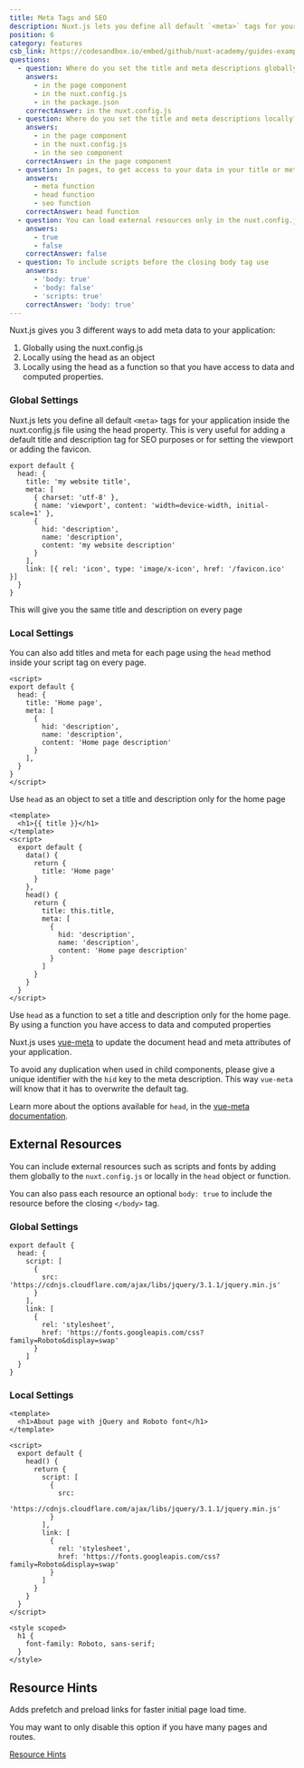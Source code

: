 ```yaml
---
title: Meta Tags and SEO
description: Nuxt.js lets you define all default `<meta>` tags for your application inside the nuxt.config.js file using the head property. This is very useful for adding a default title and description tag for SEO purposes or for setting the viewport or adding the favicon.
position: 6
category: features
csb_link: https://codesandbox.io/embed/github/nuxt-academy/guides-examples/tree/master/03_features/06_meta_tags_seo?fontsize=14&hidenavigation=1&theme=dark
questions:
  - question: Where do you set the title and meta descriptions globally?
    answers:
      - in the page component
      - in the nuxt.config.js
      - in the package.json
    correctAnswer: in the nuxt.config.js
  - question: Where do you set the title and meta descriptions locally?
    answers:
      - in the page component
      - in the nuxt.config.js
      - in the seo component
    correctAnswer: in the page component
  - question: In pages, to get access to your data in your title or meta description you use the
    answers:
      - meta function
      - head function
      - seo function
    correctAnswer: head function
  - question: You can load external resources only in the nuxt.config.js
    answers:
      - true
      - false
    correctAnswer: false
  - question: To include scripts before the closing body tag use
    answers:
      - 'body: true'
      - 'body: false'
      - 'scripts: true'
    correctAnswer: 'body: true'
---
```


Nuxt.js gives you 3 different ways to add meta data to your application:

1. Globally using the nuxt.config.js
2. Locally using the head as an object
3. Locally using the head as a function so that you have access to data and computed properties.

### Global Settings

Nuxt.js lets you define all default `<meta>` tags for your application inside the nuxt.config.js file using the head property. This is very useful for adding a default title and description tag for SEO purposes or for setting the viewport or adding the favicon.

```js{}[nuxt.config.js]
export default {
  head: {
    title: 'my website title',
    meta: [
      { charset: 'utf-8' },
      { name: 'viewport', content: 'width=device-width, initial-scale=1' },
      {
        hid: 'description',
        name: 'description',
        content: 'my website description'
      }
    ],
    link: [{ rel: 'icon', type: 'image/x-icon', href: '/favicon.ico' }]
  }
}
```

<base-alert type="info">

This will give you the same title and description on every page

</base-alert>

### Local Settings

You can also add titles and meta for each page using the `head` method inside your script tag on every page.

```js{}[pages/index.vue]
<script>
export default {
  head: {
    title: 'Home page',
    meta: [
      {
        hid: 'description',
        name: 'description',
        content: 'Home page description'
      }
    ],
  }
}
</script>
```

<base-alert type="info">

Use `head` as an object to set a title and description only for the home page

</base-alert>

```html{}[pages/index.vue]
<template>
  <h1>{{ title }}</h1>
</template>
<script>
  export default {
    data() {
      return {
        title: 'Home page'
      }
    },
    head() {
      return {
        title: this.title,
        meta: [
          {
            hid: 'description',
            name: 'description',
            content: 'Home page description'
          }
        ]
      }
    }
  }
</script>
```

<base-alert type="info">

Use `head` as a function to set a title and description only for the home page. By using a function you have access to data and computed properties

</base-alert>

Nuxt.js uses [vue-meta](https://vue-meta.nuxtjs.org/) to update the document head and meta attributes of your application.

<base-alert>

To avoid any duplication when used in child components, please give a unique identifier with the `hid` key to the meta description. This way `vue-meta` will know that it has to overwrite the default tag.

</base-alert>

<base-alert type="next">

Learn more about the options available for `head`, in the [vue-meta documentation](https://vue-meta.nuxtjs.org/api/#metainfo-properties).

</base-alert>

## External Resources

You can include external resources such as scripts and fonts by adding them globally to the `nuxt.config.js` or locally in the `head` object or function.

<base-alert type="info">

You can also pass each resource an optional `body: true` to include the resource before the closing `</body>` tag.

</base-alert>

### Global Settings

```js{}[nuxt.config.js]
export default {
  head: {
    script: [
      {
        src: 'https://cdnjs.cloudflare.com/ajax/libs/jquery/3.1.1/jquery.min.js'
      }
    ],
    link: [
      {
        rel: 'stylesheet',
        href: 'https://fonts.googleapis.com/css?family=Roboto&display=swap'
      }
    ]
  }
}
```

### Local Settings

```html{}[pages/index.vue]
<template>
  <h1>About page with jQuery and Roboto font</h1>
</template>

<script>
  export default {
    head() {
      return {
        script: [
          {
            src:
              'https://cdnjs.cloudflare.com/ajax/libs/jquery/3.1.1/jquery.min.js'
          }
        ],
        link: [
          {
            rel: 'stylesheet',
            href: 'https://fonts.googleapis.com/css?family=Roboto&display=swap'
          }
        ]
      }
    }
  }
</script>

<style scoped>
  h1 {
    font-family: Roboto, sans-serif;
  }
</style>
```

## Resource Hints

Adds prefetch and preload links for faster initial page load time.

You may want to only disable this option if you have many pages and routes.

<base-alert type="next">

[Resource Hints](/guides/configuration-glossary/configuration-render#resourcehints)

</base-alert>

<app-modal>
  <code-sandbox  :src="csb_link"></code-sandbox>
</app-modal>

<quiz :questions="questions"></quiz>
